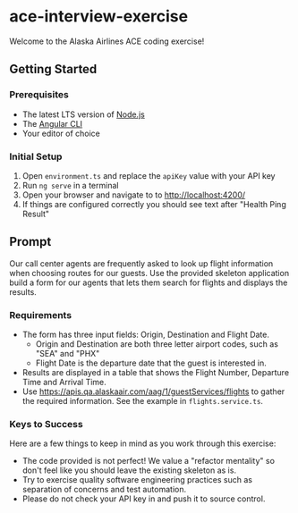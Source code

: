 # ace-interview-exercise

Welcome to the Alaska Airlines ACE coding exercise!

## Getting Started

### Prerequisites

* The latest LTS version of [Node.js](https://nodejs.org/en/)
* The [Angular CLI](https://angular.io/cli)
* Your editor of choice

### Initial Setup

1. Open `environment.ts` and replace the `apiKey` value with your API key
1. Run `ng serve` in a terminal
1. Open your browser and navigate to to [http://localhost:4200/](http://localhost:4200/)
1. If things are configured correctly you should see text after "Health Ping Result"

## Prompt

Our call center agents are frequently asked to look up flight information when choosing routes for our guests. Use the provided skeleton application build a form for our agents that lets them search for flights and displays the results.

### Requirements

* The form has three input fields: Origin, Destination and Flight Date.
  * Origin and Destination are both three letter airport codes, such as "SEA" and "PHX"
  * Flight Date is the departure date that the guest is interested in.
* Results are displayed in a table that shows the Flight Number, Departure Time and Arrival Time.
* Use https://apis.qa.alaskaair.com/aag/1/guestServices/flights to gather the required information. See the example in `flights.service.ts`.

### Keys to Success

Here are a few things to keep in mind as you work through this exercise:

* The code provided is not perfect! We value a "refactor mentality" so don't feel like you should leave the existing skeleton as is.
* Try to exercise quality software engineering practices such as separation of concerns and test automation.
* Please do not check your API key in and push it to source control.
